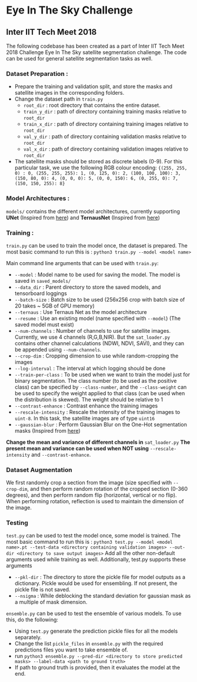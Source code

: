 # Eye In The Sky Challenge
## Inter IIT Tech Meet 2018 

The following codebase has been created as a part of Inter IIT Tech Meet 2018 Challenge Eye In The Sky satellite segmentation challenge. The code can be used for general satellite segmentation tasks as well. 

### Dataset Preparation : 
* Prepare the training and validation split, and store the masks and satellite images in the corresponding folders. 
* Change the dataset path in `train.py`
  * `root_dir` : root directory that contains the entire dataset.
  * `train_y_dir` : path of directory containing training masks relative to `root_dir`
  * `train_x_dir` : path of directory containing training images relative to `root_dir`
  * `val_y_dir` : path of directory containing validation masks relative to `root_dir`
  * `val_x_dir` : path of directory containing validation images relative to `root_dir`
* The satellite masks should be stored as discrete labels (0-9). For this particular task, we use the following RGB colour encoding: `{(255, 255, 0) : 0, (255, 255, 255): 1, (0, 125, 0): 2, (100, 100, 100): 3, (150, 80, 0): 4, (0, 0, 0): 5, (0, 0, 150): 6, (0, 255, 0): 7, (150, 150, 255): 8}`


### Model Architectures : 
`models/` contains the different model architectures, currently supporting **UNet** (Inspired from [here](https://github.com/milesial/Pytorch-UNet)) and **TernausNet** (Inspired from [here](https://github.com/ternaus/TernausNet))

### Training : 
`train.py` can be used to train the model once, the dataset is prepared. 
The most basic command to run this is : 
`python3 train.py --model <model name>`

Main command line arguments that can be used with `train.py`:
  * `--model` : Model name to be used for saving the model. The model is saved in `saved_models/` 
  * `--data_dir` : Parent directory to store the saved models, and tensorboard loggings
  * `--batch-size` : Batch size to be used (256x256 crop with batch size of 20 takes ~ 5GB of GPU memory)
  * `--ternaus` : Use Ternaus Net as the model architecture 
  * `--resume` : Use an existing model (name specified with `--model`) (The saved model must exist)
  * `--num-channels` : Number of channels to use for satellite images. Currently, we use 4 channels (R,G,B,NIR). But the        `sat_loader.py` contains other channel calculations (NDWI, NDVI, SAVI), and they can be appended using `--num-channels`. 
  * `--crop-dim` : Cropping dimension to use while random-cropping the images
  * `--log-interval` : The interval at which logging should be done 
  * `--train-per-class` : To be used when we want to train the model just for binary segmentation. The class number (to be used as the positive class) can be specified by `--class-number`, and the `--class-weight` can be used to specify the weight applied to that class (can be used when the distribution is skewed). The weight should be relative to 1
  * `--contrast-enhance` : Contrast enhance the training images 
  * `--rescale-intensity` : Rescale the intensity of the training images to `uint-8`. In this task, the satellite images are of type `uint16`
  * `--gaussian-blur` : Perform Gaussian Blur on the One-Hot segmentation masks (Inspired from [here](http://openaccess.thecvf.com/content_cvpr_2018_workshops/papers/w4/Kuo_Deep_Aggregation_Net_CVPR_2018_paper.pdf))

**Change the mean and variance of different channels in** `sat_loader.py` **The present mean and variance can be used when NOT using** `--rescale-intensity` and `--contrast-enhance`. 

### Dataset Augmentation
We first randomly crop a section from the image (size specified with `--crop-dim`, and then perform random rotation of the cropped section (0-360 degrees), and then perform random flip (horizontal, vertical or no flip). When performing rotation, reflection is used to maintain the dimension of the image. 

### Testing
`test.py` can be used to test the model once, some model is trained. 
The most basic command to run this is : 
`python3 test.py --model <model name>.pt --test-data <directory containing validation images> --out-dir <directory to save output images>`
Add all the other non-default arguments used while training as well.
Additionally, test.py supports these arguments
  * `--pkl-dir` : The directory to store the pickle file for model outputs as a dictionary. Pickle would be used for ensembling. If not present, the pickle file is not saved.
  * `--nsigma` : While deblocking the standard deviation for gaussian mask as a multiple of mask dimension.
  
`ensemble.py` can be used to test the ensemble of various models. To use this, do the following:
   * Using `test.py` generate the prediction pickle files for all the models separately. 
   * Change the list `pickle_files` in `ensemble.py` with the required predictions files you want to take ensemble of.
   * run `python3 ensemble.py --pred-dir <directory to store predicted masks> --label-data <path to ground truth>`
   * If path to ground truth is provided, then it evaluates the model at the end. 
   
